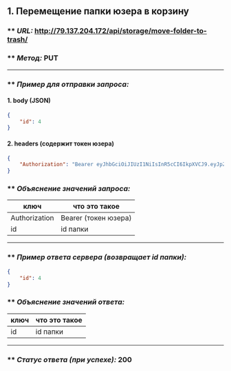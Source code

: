 ## 1. Перемещение папки юзера в корзину

### ** _URL:_ http://79.137.204.172/api/storage/move-folder-to-trash/

### ** _Метод:_ PUT

<hr>

### ** _Пример для отправки запроса:_

#### 1. body (JSON)

```json
{
    "id": 4
}
```

#### 2. headers (содержит токен юзера)

```json
{
    "Authorization": "Bearer eyJhbGciOiJIUzI1NiIsInR5cCI6IkpXVCJ9.eyJpZCI6NSwiZXhwIjoxNzA2MjE5MjMyfQ.yMy6RiCFvhitLZ0IavmQS4P_O1-ksLQgaA8JsB3LLl0"
}
```

### ** _Объяснение значений запроса:_

| ключ          | что это такое        |
|---------------|----------------------|
| Authorization | Bearer (токен юзера) |
| id            | id папки             |

<hr>

### ** _Пример ответа сервера (возвращает id папки):_

```json
{
    "id": 4
}
```

### ** _Объяснение значений ответа:_

| ключ | что это такое |
|------|---------------|
| id   | id папки      |

<hr>

### ** _Статус ответа (при успехе):_ 200
